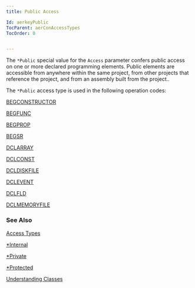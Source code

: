 ```yaml
---
title: Public Access

Id: aerkeyPublic
TocParent: aerConAccessTypes
TocOrder: 0


---
```


The ```*Public``` special value for the ```Access``` parameter confers public access on one or more declared programming elements. Public elements are accessible from anywhere within the same project, from other projects that reference the project, and from an assembly built from the project.. 

The ```*Public``` access type is used in the following operation codes: 

[BEGCONSTRUCTOR](BEGCONSTRUCTOR.html) 

[BEGFUNC](BEGFUNC.html) 

[BEGPROP](BEGPROP.html) 

[BEGSR](BEGSR.html) 

[DCLARRAY](DCLARRAY.html) 

[DCLCONST](DCLCONST.html) 

[DCLDISKFILE](DCLDISKFILE.html) 

[DCLEVENT](DCLEVENT.html) 

[DCLFLD](DCLFLD.html) 

[DCLMEMORYFILE](DCLMEMORYFILE.html) 

### See Also
[Access Types](ecrConAccessTypes.html)

[*Internal](ecrkeyInternal.html)

[*Private](ecrkeyPrivate.html)

[*Protected](ecrkeyProtected.html)

[Understanding Classes](/manuals/UnderstandingClassesMain.html) 
